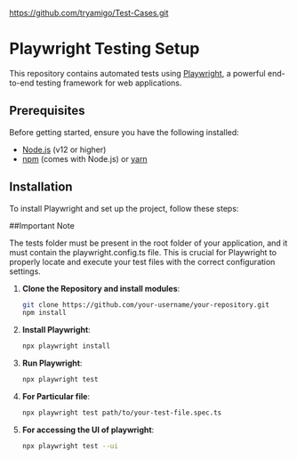 https://github.com/tryamigo/Test-Cases.git

# Playwright Testing Setup

This repository contains automated tests using [Playwright](https://playwright.dev/), a powerful end-to-end testing framework for web applications.

## Prerequisites

Before getting started, ensure you have the following installed:

- [Node.js](https://nodejs.org/en/download/) (v12 or higher)
- [npm](https://www.npmjs.com/get-npm) (comes with Node.js) or [yarn](https://classic.yarnpkg.com/en/docs/install/)

## Installation

To install Playwright and set up the project, follow these steps:

##Important Note

The tests folder must be present in the root folder of your application, and it must contain the playwright.config.ts file.
This is crucial for Playwright to properly locate and execute your test files with the correct configuration settings.

1. **Clone the Repository and install modules**:

   ```sh
   git clone https://github.com/your-username/your-repository.git
   npm install

2. **Install Playwright**:

   ```sh
   npx playwright install

3. **Run Playwright**:

   ```sh
   npx playwright test

4. **For Particular file**:

   ```sh
   npx playwright test path/to/your-test-file.spec.ts
5. **For accessing the UI of playwright**:

   ```sh
   npx playwright test --ui
